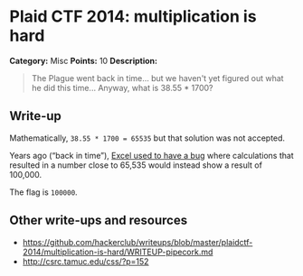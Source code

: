 # Plaid CTF 2014: multiplication is hard

**Category:** Misc
**Points:** 10
**Description:**

> The Plague went back in time... but we haven't yet figured out what he did this time... Anyway, what is 38.55 * 1700?

## Write-up

Mathematically, `38.55 * 1700 = 65535` but that solution was not accepted.

Years ago (“back in time”), [Excel used to have a bug](http://blogs.office.com/2007/09/25/calculation-issue-update/) where calculations that resulted in a number close to 65,535 would instead show a result of 100,000.

The flag is `100000`.

## Other write-ups and resources

* <https://github.com/hackerclub/writeups/blob/master/plaidctf-2014/multiplication-is-hard/WRITEUP-pipecork.md>
* <http://csrc.tamuc.edu/css/?p=152>
